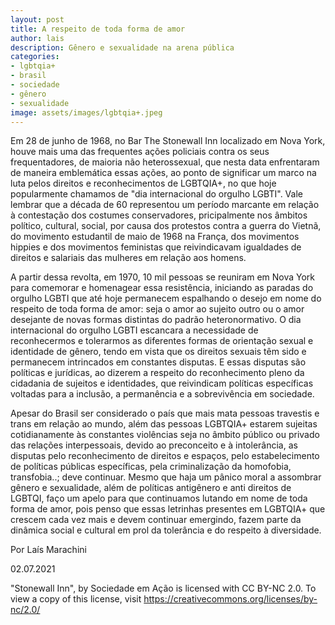 ```yaml
---
layout: post
title: A respeito de toda forma de amor
author: lais
description: Gênero e sexualidade na arena pública
categories:
- lgbtqia+
- brasil
- sociedade
- gênero
- sexualidade
image: assets/images/lgbtqia+.jpeg
---
```

  Em 28 de junho de 1968, no Bar The Stonewall Inn localizado em Nova York, houve mais uma das frequentes ações policiais contra os seus frequentadores, de maioria não heterossexual, que nesta data enfrentaram de maneira emblemática essas ações, ao ponto de significar um marco na luta pelos direitos e reconhecimentos de LGBTQIA+, no que hoje popularmente chamamos de "dia internacional do orgulho LGBTI". Vale lembrar que a década de 60 representou um período marcante em relação à contestação dos costumes conservadores, pricipalmente nos âmbitos político, cultural, social, por causa dos protestos contra a guerra do Vietnã, do movimento estudantil de maio de 1968 na França, dos movimentos hippies e dos movimentos feministas que reivindicavam igualdades de direitos e salariais das mulheres em relação aos homens.

  A partir dessa revolta, em 1970, 10 mil pessoas se reuniram em Nova York para comemorar e homenagear essa resistência, iniciando as paradas do orgulho LGBTI que até hoje permanecem espalhando o desejo em nome do respeito de toda forma de amor: seja o amor ao sujeito outro ou o amor desejante de novas formas distintas do padrão heteronormativo. O dia internacional do orgulho LGBTI escancara a necessidade de reconhecermos e tolerarmos as diferentes formas de orientação sexual e identidade de gênero, tendo em vista que os direitos sexuais têm sido e permanecem intrincados em constantes disputas. E essas disputas são políticas e jurídicas, ao dizerem a respeito do reconhecimento pleno da cidadania de sujeitos e identidades, que reivindicam políticas específicas voltadas para a inclusão, a permanência e a sobrevivência em sociedade.
  
  Apesar do Brasil ser considerado o país que mais mata pessoas travestis e trans em relação ao mundo, além das pessoas LGBTQIA+ estarem sujeitas cotidianamente às constantes violências seja no âmbito público ou privado das relações interpessoais, devido ao preconceito e à intolerância, as disputas pelo reconhecimento de direitos e espaços, pelo estabelecimento de políticas públicas específicas, pela criminalização da homofobia, transfobia..; deve continuar. Mesmo que haja um pânico moral a assombrar gênero e sexualidade, além de políticas antigênero e anti direitos de LGBTQI, faço um apelo para que continuamos lutando em nome de toda forma de amor, pois penso que essas letrinhas presentes em LGBTQIA+ que crescem cada vez mais e devem continuar emergindo, fazem parte da dinâmica social e cultural em prol da tolerância e do respeito à diversidade.
 
 Por Laís Marachini
 
 02.07.2021
 
 "Stonewall Inn", by Sociedade em Ação is licensed with CC BY-NC 2.0. To view a copy of this license, visit https://creativecommons.org/licenses/by-nc/2.0/

